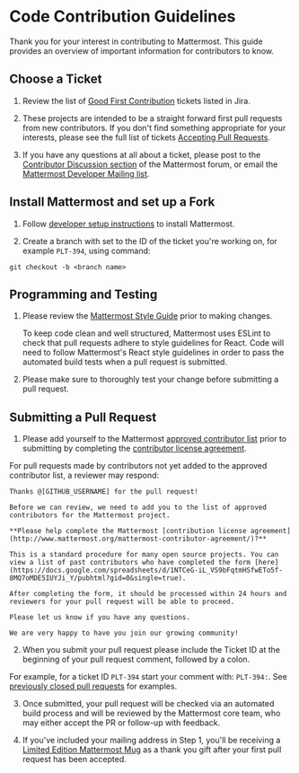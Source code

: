 # Code Contribution Guidelines

Thank you for your interest in contributing to Mattermost. This guide provides an overview of important information for contributors to know. 

## Choose a Ticket

1. Review the list of [Good First Contribution](https://mattermost.atlassian.net/issues/?filter=10206) tickets listed in Jira. 

2. These projects are intended to be a straight forward first pull requests from new contributors. 
If you don't find something appropriate for your interests, please see the full list of tickets [Accepting Pull Requests](https://mattermost.atlassian.net/issues/?filter=10101). 

3. If you have any questions at all about a ticket, please post to the [Contributor Discussion section](http://forum.mattermost.org/) of the Mattermost forum, or email the [Mattermost Developer Mailing list](https://groups.google.com/a/mattermost.com/forum/#!forum/developer/join). 

## Install Mattermost and set up a Fork

1. Follow [developer setup instructions](https://github.com/mattermost/platform/blob/master/doc/install/dev-setup.md) to install Mattermost. 

2. Create a branch with <branch name> set to the ID of the ticket you're working on, for example ```PLT-394```, using command: 

```
git checkout -b <branch name>
```

## Programming and Testing 

1. Please review the [Mattermost Style Guide](style-guide.md) prior to making changes.

   To keep code clean and well structured, Mattermost uses ESLint to check that pull requests adhere to style guidelines for React. Code will need to follow Mattermost's React style guidelines in order to pass the automated build tests when a pull request is submitted.
   
2. Please make sure to thoroughly test your change before submitting a pull request. 

## Submitting a Pull Request 

1. Please add yourself to the Mattermost [approved contributor list](https://docs.google.com/spreadsheets/d/1NTCeG-iL_VS9bFqtmHSfwETo5f-8MQ7oMDE5IUYJi_Y/pubhtml?gid=0&single=true) prior to submitting by completing the [contributor license agreement](http://www.mattermost.org/mattermost-contributor-agreement/). 

  For pull requests made by contributors not yet added to the approved contributor list, a reviewer may respond: 
  
  ```
Thanks @[GITHUB_USERNAME] for the pull request! 

Before we can review, we need to add you to the list of approved contributors for the Mattermost project.

**Please help complete the Mattermost [contribution license agreement](http://www.mattermost.org/mattermost-contributor-agreement/)?**

This is a standard procedure for many open source projects. You can view a list of past contributors who have completed the form [here](https://docs.google.com/spreadsheets/d/1NTCeG-iL_VS9bFqtmHSfwETo5f-8MQ7oMDE5IUYJi_Y/pubhtml?gid=0&single=true). 

After completing the form, it should be processed within 24 hours and reviewers for your pull request will be able to proceed. 

Please let us know if you have any questions. 

We are very happy to have you join our growing community!
``` 


2. When you submit your pull request please include the Ticket ID at the beginning of your pull request comment, followed by a colon. 

  For example, for a ticket ID `PLT-394` start your comment with:  `PLT-394:`. See [previously closed pull requests](https://github.com/mattermost/platform/pulls?q=is%3Apr+is%3Aclosed) for examples. 

3. Once submitted, your pull request will be checked via an automated build process and will be reviewed by the Mattermost core team, who may either accept the PR or follow-up with feedback.

4. If you've included your mailing address in Step 1, you'll be receiving a [Limited Edition Mattermost Mug](http://forum.mattermost.org/t/limited-edition-mattermost-mugs/143) as a thank you gift after your first pull request has been accepted. 




